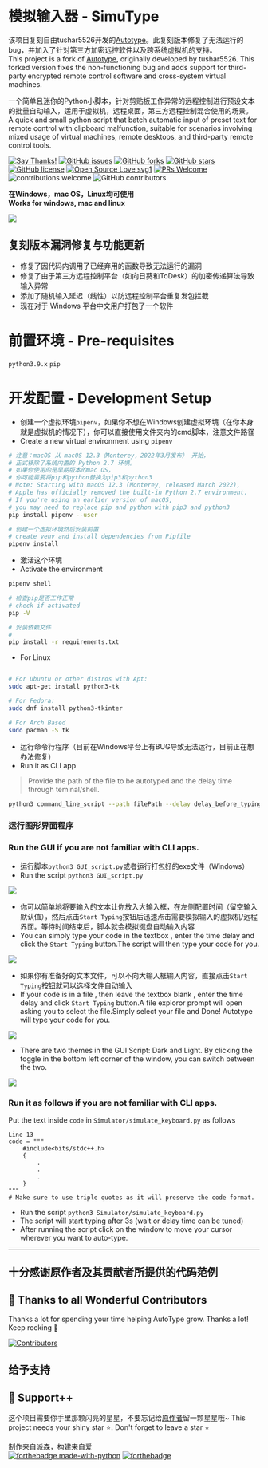 # 模拟输入器 - SimuType

该项目复刻自由tushar5526开发的[Autotype](https://github.com/tushar5526/Autotype)。此复刻版本修复了无法运行的bug，并加入了针对第三方加密远控软件以及跨系统虚拟机的支持。  
This project is a fork of [Autotype](https://github.com/tushar5526/Autotype), originally developed by tushar5526. This forked version fixes the non-functioning bug and adds support for third-party encrypted remote control software and cross-system virtual machines.

一个简单且迷你的Python小脚本，针对剪贴板工作异常的远程控制进行预设文本的批量自动输入，适用于虚拟机，远程桌面，第三方远程控制混合使用的场景。  
A quick and small python script that batch automatic input of preset text for remote control with clipboard malfunction, suitable for scenarios involving mixed usage of virtual machines, remote desktops, and third-party remote control tools.

[![Say Thanks!](https://img.shields.io/badge/Say%20Thanks-!-1EAEDB.svg)](https://saythanks.io/to/codingid6)
[![GitHub issues](https://img.shields.io/github/issues/CharaDust/SimuType)](https://github.com/CharaDust/SimuType/issues)
[![GitHub forks](https://img.shields.io/github/forks/CharaDust/SimuType)](https://github.com/CharaDust/SimuType/network)
[![GitHub stars](https://img.shields.io/github/stars/CharaDust/SimuType)](https://github.com/CharaDust/SimuType/stargazers)
[![GitHub license](https://img.shields.io/github/license/CharaDust/SimuType)](https://github.com/CharaDust/SimuType/blob/main/LICENSE)
[![Open Source Love svg1](https://badges.frapsoft.com/os/v1/open-source.svg?v=103)](https://github.com/ellerbrock/open-source-badges/) [![PRs Welcome](https://img.shields.io/badge/PRs-welcome-brightgreen.svg?style=flat-square)](http://makeapullrequest.com) ![contributions welcome](https://img.shields.io/static/v1.svg?label=Contributions&message=Welcome&color=0059b3&style=flat-square) ![GitHub contributors](https://img.shields.io/github/contributors-anon/CharaDust/SimuType)
<br>

**在Windows，mac OS，Linux均可使用**  
**Works for windows, mac and linux**

<img src="https://i.imgur.com/pUfYwD0.gif">

## 复刻版本漏洞修复与功能更新
- 修复了因代码内调用了已经弃用的函数导致无法运行的漏洞
- 修复了由于第三方远程控制平台（如向日葵和ToDesk）的加密传递算法导致输入异常
- 添加了随机输入延迟（线性）以防远程控制平台重复发包拦截
- 现在对于 Windows 平台中文用户打包了一个软件


# 前置环境 - Pre-requisites
`python3.9.x`
`pip`

# 开发配置 - Development Setup
- 创建一个虚拟环境`pipenv`，如果你不想在Windows创建虚拟环境（在你本身就是虚拟机的情况下），你可以直接使用文件夹内的cmd脚本，注意文件路径
- Create a new virtual environment using `pipenv`
```bash
# 注意：macOS 从 macOS 12.3（Monterey，2022年3月发布） 开始，
# 正式移除了系统内置的 Python 2.7 环境。
# 如果你使用的是早期版本的mac OS，
# 你可能需要将pip和python替换为pip3和python3
# Note: Starting with macOS 12.3 (Monterey, released March 2022),
# Apple has officially removed the built-in Python 2.7 environment.
# If you're using an earlier version of macOS,
# you may need to replace pip and python with pip3 and python3
pip install pipenv --user

# 创建一个虚拟环境然后安装前置
# create venv and install dependencies from Pipfile
pipenv install
```
- 激活这个环境
- Activate the environment
```bash
pipenv shell

# 检查pip是否工作正常
# check if activated
pip -V

# 安装依赖文件
# 
pip install -r requirements.txt
```

- For Linux
```bash

# For Ubuntu or other distros with Apt:
sudo apt-get install python3-tk

# For Fedora:
sudo dnf install python3-tkinter

# For Arch Based
sudo pacman -S tk

```

- 运行命令行程序（目前在Windows平台上有BUG导致无法运行，目前正在想办法修复）
- Run it as CLI app

> Provide the path of the file to be autotyped and the delay time through teminal/shell.

```bash
python3 command_line_script --path filePath --delay delay_before_typing
```

### 运行图形界面程序
### Run the GUI if you are not familiar with CLI apps.

- 运行脚本`python3 GUI_script.py`或者运行打包好的exe文件（Windows）
- Run the script `python3 GUI_script.py`
<img src="https://i.imgur.com/QhDjIqe.jpeg">

- 你可以简单地将要输入的文本让你放入大输入框，在左侧配置时间（留空输入默认值），然后点击`Start Typing`按钮后迅速点击需要模拟输入的虚拟机/远程界面。等待时间结束后，脚本就会模拟键盘自动输入内容
- You can simply type your code in the textbox , enter the time delay and click the `Start Typing` button.The script will then type your code for you.
<img src="https://i.imgur.com/3ysBzIT.gif">

- 如果你有准备好的文本文件，可以不向大输入框输入内容，直接点击`Start Typing`按钮就可以选择文件自动输入
- If your code is in a file , then leave the textbox blank , enter the time delay and click `Start Typing` button.A file exploror prompt will open asking you to select the file.Simply select your file and Done! Autotype will type your code for you.
<img src="https://imgur.com/SOauxRx.gif">

- There are two themes in the GUI Script: Dark and Light. By clicking the toggle in the bottom left corner of the window, you can switch between the two.
<img src="https://imgur.com/NjLfWcL.gif)">

### Run it as follows if you are not familiar with CLI apps.
Put the text inside `code` in `Simulator/simulate_keyboard.py` as follows

```
Line 13
code = """
    #include<bits/stdc++.h>
    {
        .
        .
        .
    }
"""
# Make sure to use triple quotes as it will preserve the code format.
```
- Run the script `python3 Simulator/simulate_keyboard.py`
- The script will start typing after 3s (wait or delay time can be tuned)
- After running the script click on the window to move your cursor wherever you want to auto-type.
<hr>

## 十分感谢原作者及其贡献者所提供的代码范例
## 💪 Thanks to all Wonderful Contributors

Thanks a lot for spending your time helping AutoType grow.
Thanks a lot! Keep rocking 🍻

[![Contributors](https://contrib.rocks/image?repo=CharaDust/SimuType)](https://github.com/CharaDust/SimuType/graphs/contributors)

## 给予支持
## 🙏 Support++

这个项目需要你手里那颗闪亮的星星，不要忘记给[原作者](https://github.com/tushar5526/Autotype)留一颗星星哦~
This project needs your shiny star ⭐.
Don't forget to leave a star ⭐️

制作来自派森，构建来自爱  
[![forthebadge made-with-python](http://ForTheBadge.com/images/badges/made-with-python.svg)](https://www.python.org/)  [![forthebadge](https://forthebadge.com/images/badges/built-with-love.svg)](https://forthebadge.com)




